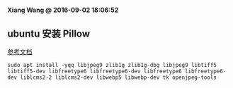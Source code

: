 #### Xiang Wang @ 2016-09-02 18:06:52

## ubuntu 安装 Pillow
[参考文档](http://pillow.readthedocs.io/en/3.1.x/installation.html#external-libraries)  

    sudo apt install -yqq libjpeg9 zlib1g zlib1g-dbg libjpeg9 libtiff5 libtiff5-dev libfreetype6 libfreetype6-dev libfreetype6 libfreetype6-dev liblcms2-2 liblcms2-dev libwebp5 libwebp-dev tk openjpeg-tools 
